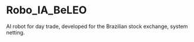 # Robo_IA_BeLEO
 AI robot for day trade, developed for the Brazilian stock exchange, system netting.
